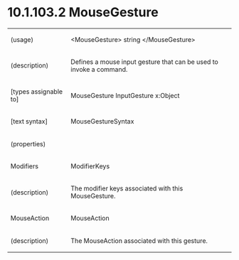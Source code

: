 <html dir="LTR" xmlns:mshelp="http://msdn.microsoft.com/mshelp" xmlns:ddue="http://ddue.schemas.microsoft.com/authoring/2003/5" xmlns:xlink="http://www.w3.org/1999/xlink" xmlns:tool="http://www.microsoft.com/tooltip"><body><input type="hidden" id="userDataCache" class="userDataStyle"><input type="hidden" id="hiddenScrollOffset"><img id="dropDownImage" style="display:none; height:0; width:0;" src="../local/drpdown.gif"><img id="dropDownHoverImage" style="display:none; height:0; width:0;" src="../local/drpdown_orange.gif"><img id="collapseImage" style="display:none; height:0; width:0;" src="../local/collapse.gif"><img id="expandImage" style="display:none; height:0; width:0;" src="../local/exp.gif"><img id="collapseAllImage" style="display:none; height:0; width:0;" src="../local/collall.gif"><img id="expandAllImage" style="display:none; height:0; width:0;" src="../local/expall.gif"><img id="copyImage" style="display:none; height:0; width:0;" src="../local/copycode.gif"><img id="copyHoverImage" style="display:none; height:0; width:0;" src="../local/copycodeHighlight.gif"><div id="header"><h1 class="heading">10.1.103.2 MouseGesture</h1></div><div id="mainSection"><div id="mainBody"><div id="allHistory" class="saveHistory" onsave="saveAll()" onload="loadAll()"></div>
			<div id="sectionSection0" class="section" name="collapseableSection"><content xmlns="http://ddue.schemas.microsoft.com/authoring/2003/5" xmlns:wsd="http://wsdev.schemas.microsoft.com/authoring/2008/2" xmlns:msxsl="urn:schemas-microsoft-com:xslt" xmlns:script="urn:script" xmlns:build="urn:build">
				</content></div><div id="sectionSection1" class="section" name="collapseableSection"><content xmlns="http://ddue.schemas.microsoft.com/authoring/2003/5" xmlns:wsd="http://wsdev.schemas.microsoft.com/authoring/2008/2" xmlns:msxsl="urn:schemas-microsoft-com:xslt" xmlns:script="urn:script" xmlns:build="urn:build">
					<p xmlns=""><b></b></p><table class="ProtocolAuthoredTable" xmlns=""><tr>
								<td>
									<p>(usage)</p>
								</td>
								<td>
									<p>&lt;MouseGesture&gt; string &lt;/MouseGesture&gt;</p>
								</td>
							</tr><tr>
							<td>
								<p>(description)</p>
							</td>
							<td>
								<p>Defines a mouse input gesture that can be used to invoke a command.</p>
							</td>
						</tr><tr>
							<td>
								<p>[types assignable to]</p>
							</td>
							<td>
								<p>MouseGesture InputGesture x:Object</p>
							</td>
						</tr><tr>
							<td>
								<p>[text syntax]</p>
							</td>
							<td>
								<p>MouseGestureSyntax</p>
							</td>
						</tr><tr>
							<td>
								<p>(properties)</p>
							</td>
							<td>
							</td>
						</tr><tr>
							<td>
								<p>Modifiers</p>
							</td>
							<td>
								<p>ModifierKeys</p>
							</td>
						</tr><tr>
							<td>
								<p>(description)</p>
							</td>
							<td>
								<p>The modifier keys associated with this MouseGesture.</p>
							</td>
						</tr><tr>
							<td>
								<p>MouseAction</p>
							</td>
							<td>
								<p>MouseAction</p>
							</td>
						</tr><tr>
							<td>
								<p>(description)</p>
							</td>
							<td>
								<p>The MouseAction associated with this gesture.</p>
							</td>
						</tr></table>
				</content></div><!--[if gte IE 5]>
			<tool:tip element="languageFilterToolTip" avoidmouse="false"/>
		<![endif]--></div><a name="feedback"></a><span></span></div></body></html>